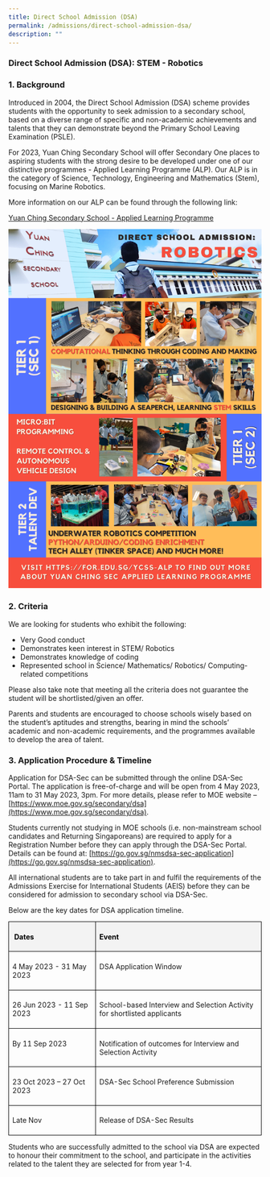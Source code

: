 ```yaml
---
title: Direct School Admission (DSA)
permalink: /admissions/direct-school-admission-dsa/
description: ""
---
```

### Direct School Admission (DSA): STEM - Robotics

### 1. Background

Introduced in 2004, the Direct School Admission (DSA) scheme provides students with the opportunity to seek admission to a secondary school, based on a diverse range of specific and non-academic achievements and talents that they can demonstrate beyond the Primary School Leaving Examination (PSLE).  

For 2023, Yuan Ching Secondary School will offer Secondary One places to aspiring students with the strong desire to be developed under one of our distinctive programmes - Applied Learning Programme (ALP). Our ALP is in the category of Science, Technology, Engineering and Mathematics (Stem), focusing on Marine Robotics.

More information on our ALP can be found through the following link:

[Yuan Ching Secondary School - Applied Learning Programme](/engaged-learners/applied-learning-programme-marine-robotics/)



![2023 YCSS Direction School Admission (DSA) - Robotics](/images/direction%20school%20admission_%20robotics%202023.png)


### 2. Criteria

We are looking for students who exhibit the following:
-	Very Good conduct 
-	Demonstrates keen interest in STEM/ Robotics
-	Demonstrates knowledge of coding
-	Represented school in Science/ Mathematics/ Robotics/ Computing-related competitions

Please also take note that meeting all the criteria does not guarantee the student will be shortlisted/given an offer.

Parents and students are encouraged to choose schools wisely based on the student’s aptitudes and strengths, bearing in mind the schools’ academic and non-academic requirements, and the programmes available to develop the area of talent. 

### 3. Application Procedure &amp; Timeline

Application for DSA-Sec can be submitted through the online DSA-Sec Portal. The application is free-of-charge and will be open from 4 May 2023, 11am to 31 May 2023, 3pm. For more details, please refer to MOE website – [https://www.moe.gov.sg/secondary/dsa](https://www.moe.gov.sg/secondary/dsa).

Students currently not studying in MOE schools (i.e. non-mainstream school candidates and Returning Singaporeans) are required to apply for a Registration Number before they can apply through the DSA-Sec Portal. Details can be found at: [https://go.gov.sg/nmsdsa-sec-application](https://go.gov.sg/nmsdsa-sec-application).

All international students are to take part in and fulfil the requirements of the Admissions Exercise for International Students (AEIS) before they can be considered for admission to secondary school via DSA-Sec.

Below are the key dates for DSA application timeline.

<table class="MsoNormalTable" border="1" cellspacing="0" cellpadding="0" width="624" style="border-collapse:collapse;mso-table-layout-alt:fixed;border:none;
 mso-border-alt:solid black 1.0pt;mso-yfti-tbllook:1536;mso-padding-alt:0in 5.4pt 0in 5.4pt;
 mso-border-insideh:1.0pt solid black;mso-border-insidev:1.0pt solid black"><tbody><tr style="mso-yfti-irow:0;mso-yfti-firstrow:yes"><td width="208" valign="top" style="width:156.0pt;border:solid black 1.0pt;
  background:#F3F3F3;padding:5.0pt 5.0pt 5.0pt 5.0pt"><p class="MsoNormal" style="line-height:normal;mso-pagination:none;border:none;
  mso-padding-alt:31.0pt 31.0pt 31.0pt 31.0pt;mso-border-shadow:yes"><span style="color:black;mso-color-alt:windowtext"><span style="mso-spacerun:yes">&nbsp;</span><b style="mso-bidi-font-weight:normal"><span lang="EN">Dates</span></b></span><b style="mso-bidi-font-weight:normal"><span lang="EN"></span></b></p></td><td width="416" valign="top" style="width:312.0pt;border:solid black 1.0pt;
  border-left:none;mso-border-left-alt:solid black 1.0pt;background:#F3F3F3;
  padding:5.0pt 5.0pt 5.0pt 5.0pt"><p class="MsoNormal" style="line-height:normal;mso-pagination:none;border:none;
  mso-padding-alt:31.0pt 31.0pt 31.0pt 31.0pt;mso-border-shadow:yes"><b style="mso-bidi-font-weight:normal"><span lang="EN" style="color:black;
  mso-color-alt:windowtext">Event</span><span lang="EN"></span></b></p></td></tr><tr style="mso-yfti-irow:1"><td width="208" valign="top" style="width:156.0pt;border:solid black 1.0pt;
  border-top:none;mso-border-top-alt:solid black 1.0pt;padding:5.0pt 5.0pt 5.0pt 5.0pt"><p class="MsoNormal" style="line-height:normal;mso-pagination:none;border:none;
  mso-padding-alt:31.0pt 31.0pt 31.0pt 31.0pt;mso-border-shadow:yes"><span lang="EN">4 May 2023 - 31 May 2023</span></p></td><td width="416" valign="top" style="width:312.0pt;border-top:none;border-left:
  none;border-bottom:solid black 1.0pt;border-right:solid black 1.0pt;
  mso-border-top-alt:solid black 1.0pt;mso-border-left-alt:solid black 1.0pt;
  padding:5.0pt 5.0pt 5.0pt 5.0pt"><p class="MsoNormal" style="line-height:normal;mso-pagination:none;border:none;
  mso-padding-alt:31.0pt 31.0pt 31.0pt 31.0pt;mso-border-shadow:yes"><span lang="EN">DSA Application Window</span></p></td></tr><tr style="mso-yfti-irow:2"><td width="208" valign="top" style="width:156.0pt;border:solid black 1.0pt;
  border-top:none;mso-border-top-alt:solid black 1.0pt;padding:5.0pt 5.0pt 5.0pt 5.0pt"><p class="MsoNormal" style="line-height:normal;mso-pagination:none;border:none;
  mso-padding-alt:31.0pt 31.0pt 31.0pt 31.0pt;mso-border-shadow:yes"><span lang="EN">26 Jun 2023 - 11 Sep 2023</span></p></td><td width="416" valign="top" style="width:312.0pt;border-top:none;border-left:
  none;border-bottom:solid black 1.0pt;border-right:solid black 1.0pt;
  mso-border-top-alt:solid black 1.0pt;mso-border-left-alt:solid black 1.0pt;
  padding:5.0pt 5.0pt 5.0pt 5.0pt"><p class="MsoNormal" style="line-height:normal;mso-pagination:none;border:none;
  mso-padding-alt:31.0pt 31.0pt 31.0pt 31.0pt;mso-border-shadow:yes"><span lang="EN">School-based <span style="mso-bidi-font-weight:bold">Interview and Selection Activity</span> for shortlisted applicants</span></p></td></tr><tr style="mso-yfti-irow:3"><td width="208" valign="top" style="width:156.0pt;border:solid black 1.0pt;
  border-top:none;mso-border-top-alt:solid black 1.0pt;padding:5.0pt 5.0pt 5.0pt 5.0pt"><p class="MsoNormal" style="line-height:normal;mso-pagination:none;border:none;
  mso-padding-alt:31.0pt 31.0pt 31.0pt 31.0pt;mso-border-shadow:yes"><span lang="EN">By 11 Sep 2023</span></p></td><td width="416" valign="top" style="width:312.0pt;border-top:none;border-left:
  none;border-bottom:solid black 1.0pt;border-right:solid black 1.0pt;
  mso-border-top-alt:solid black 1.0pt;mso-border-left-alt:solid black 1.0pt;
  padding:5.0pt 5.0pt 5.0pt 5.0pt"><p class="MsoNormal" style="line-height:normal;mso-pagination:none;border:none;
  mso-padding-alt:31.0pt 31.0pt 31.0pt 31.0pt;mso-border-shadow:yes"><span lang="EN">Notification of outcomes for Interview and Selection Activity</span></p></td></tr><tr style="mso-yfti-irow:4"><td width="208" valign="top" style="width:156.0pt;border:solid black 1.0pt;
  border-top:none;mso-border-top-alt:solid black 1.0pt;padding:5.0pt 5.0pt 5.0pt 5.0pt"><p class="MsoNormal" style="line-height:normal;mso-pagination:none;border:none;
  mso-padding-alt:31.0pt 31.0pt 31.0pt 31.0pt;mso-border-shadow:yes"><span lang="EN">23 Oct 2023 – 27 Oct 2023</span></p></td><td width="416" valign="top" style="width:312.0pt;border-top:none;border-left:
  none;border-bottom:solid black 1.0pt;border-right:solid black 1.0pt;
  mso-border-top-alt:solid black 1.0pt;mso-border-left-alt:solid black 1.0pt;
  padding:5.0pt 5.0pt 5.0pt 5.0pt"><p class="MsoNormal" style="line-height:normal;mso-pagination:none;border:none;
  mso-padding-alt:31.0pt 31.0pt 31.0pt 31.0pt;mso-border-shadow:yes"><span lang="EN">DSA-Sec School Preference Submission</span></p></td></tr><tr style="mso-yfti-irow:5;mso-yfti-lastrow:yes"><td width="208" valign="top" style="width:156.0pt;border:solid black 1.0pt;
  border-top:none;mso-border-top-alt:solid black 1.0pt;padding:5.0pt 5.0pt 5.0pt 5.0pt"><p class="MsoNormal" style="line-height:normal;mso-pagination:none;border:none;
  mso-padding-alt:31.0pt 31.0pt 31.0pt 31.0pt;mso-border-shadow:yes"><span lang="EN">Late Nov</span></p></td><td width="416" valign="top" style="width:312.0pt;border-top:none;border-left:
  none;border-bottom:solid black 1.0pt;border-right:solid black 1.0pt;
  mso-border-top-alt:solid black 1.0pt;mso-border-left-alt:solid black 1.0pt;
  padding:5.0pt 5.0pt 5.0pt 5.0pt"><p class="MsoNormal" style="line-height:normal;mso-pagination:none;border:none;
  mso-padding-alt:31.0pt 31.0pt 31.0pt 31.0pt;mso-border-shadow:yes"><span lang="EN">Release of DSA-Sec Results</span></p></td></tr></tbody></table>
	
Students who are successfully admitted to the school via DSA are expected to honour their commitment to the school, and participate in the activities related to the talent they are selected for from year 1-4.